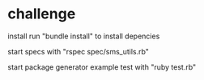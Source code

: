 # challenge

install run "bundle install" to install depencies

start specs with "rspec spec/sms_utils.rb"

start package generator example test with "ruby test.rb"
